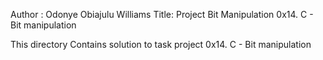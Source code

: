 Author : Odonye Obiajulu Williams
Title:   Project Bit Manipulation
0x14. C - Bit manipulation

This directory Contains solution to task project 0x14. C - Bit manipulation
